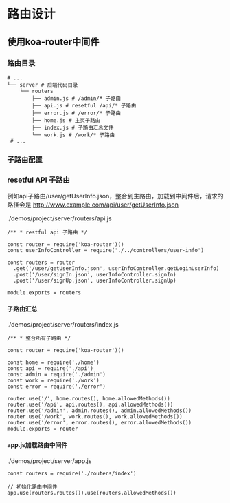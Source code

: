 #  路由设计 #

##  使用koa-router中间件 ##

###  路由目录 ###

    # ...
    └── server # 后端代码目录
        └── routers
            ├── admin.js # /admin/* 子路由
            ├── api.js # resetful /api/* 子路由
            ├── error.js # /error/* 子路由
            ├── home.js # 主页子路由
            ├── index.js # 子路由汇总文件
            └── work.js # /work/* 子路由
     # ...

###  子路由配置 ###

###  resetful API 子路由 ###

例如api子路由/user/getUserInfo.json，整合到主路由，加载到中间件后，请求的路径会是 http://www.example.com/api/user/getUserInfo.json

./demos/project/server/routers/api.js

    /** * restful api 子路由 */
    
    const router = require('koa-router')()
    const userInfoController = require('./../controllers/user-info')
    
    const routers = router
      .get('/user/getUserInfo.json', userInfoController.getLoginUserInfo)
      .post('/user/signIn.json', userInfoController.signIn)
      .post('/user/signUp.json', userInfoController.signUp)
    
    module.exports = routers

####  子路由汇总 ####

./demos/project/server/routers/index.js

    /** * 整合所有子路由 */
    
    const router = require('koa-router')()
    
    const home = require('./home')
    const api = require('./api')
    const admin = require('./admin')
    const work = require('./work')
    const error = require('./error')
    
    router.use('/', home.routes(), home.allowedMethods())
    router.use('/api', api.routes(), api.allowedMethods())
    router.use('/admin', admin.routes(), admin.allowedMethods())
    router.use('/work', work.routes(), work.allowedMethods())
    router.use('/error', error.routes(), error.allowedMethods())
    module.exports = router

####  app.js加载路由中间件 ####

./demos/project/server/app.js

    const routers = require('./routers/index')
    
    // 初始化路由中间件
    app.use(routers.routes()).use(routers.allowedMethods())